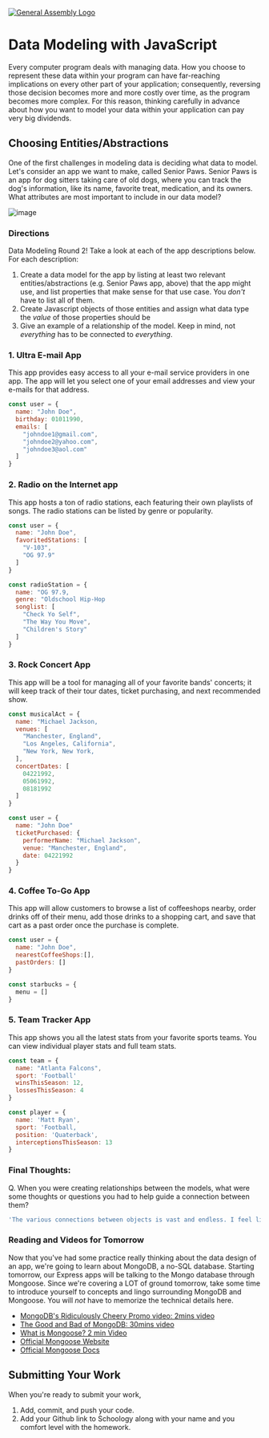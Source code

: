 [![General Assembly Logo](https://camo.githubusercontent.com/1a91b05b8f4d44b5bbfb83abac2b0996d8e26c92/687474703a2f2f692e696d6775722e636f6d2f6b6538555354712e706e67)](https://generalassemb.ly/education/web-development-immersive)

# Data Modeling with JavaScript

Every computer program deals with managing data. How you choose to represent
these data within your program can have far-reaching implications on every other
part of your application; consequently, reversing those decision becomes more
and more costly over time, as the program becomes more complex. For this reason,
thinking carefully in advance about how you want to model your data within your
application can pay very big dividends.

## Choosing Entities/Abstractions

One of the first challenges in modeling data is deciding what data to model.
Let's consider an app we want to make, called Senior Paws. Senior Paws is an app for dog sitters taking care of old dogs, where you can track the dog's information, like its name, favorite treat, medication, and its owners. What attributes are most important to include in our data model?

![image](data_modeling.png)


### Directions

Data Modeling Round 2! Take a look at each of the app descriptions below. For each description:
  1. Create a data model for the app by listing at least two relevant
entities/abstractions (e.g. Senior Paws app, above) that the app might use, and list properties that make sense for that use case. You *don't* have to list all of them.
  1. Create Javascript objects of those entities and assign what data type the _value_ of those properties should be
  1. Give an example of a relationship of the model. Keep in mind, not _everything_ has to be connected to _everything_.

### 1. Ultra E-mail App

This app provides easy access to all your e-mail service providers in one app. The app will let you select one of your email addresses and view your e-mails for that address.
 
```js
const user = {
  name: "John Doe",
  birthday: 01011990,
  emails: [
    "johndoe1@gmail.com",
    "johndoe2@yahoo.com",
    "johndoe3@aol.com"
  ]
}
```

### 2. Radio on the Internet app

This app hosts a ton of radio stations, each featuring their own playlists of songs. The radio stations can be listed by genre or popularity.


```js
const user = {
  name: "John Doe",
  favoritedStations: [
    "V-103",
    "OG 97.9"
  ]
}

const radioStation = {
  name: "OG 97.9,
  genre: "Oldschool Hip-Hop
  songlist: [
    "Check Yo Self",
    "The Way You Move",
    "Children's Story"
  ]
}
```

### 3. Rock Concert App

This app will be a tool for managing all of your favorite bands' concerts; it will keep track of their tour dates, ticket purchasing, and next recommended show.

```js
const musicalAct = {
  name: "Michael Jackson,
  venues: [
    "Manchester, England",
    "Los Angeles, California",
    "New York, New York,
  ],
  concertDates: [
    04221992, 
    05061992, 
    08181992
  ]
}

const user = {
  name: "John Doe"
  ticketPurchased: {
    performerName: "Michael Jackson",
    venue: "Manchester, England",
    date: 04221992 
  }
}
```

### 4. Coffee To-Go App

This app will allow customers to browse a list of coffeeshops nearby, order drinks off of their menu, add those drinks to a shopping cart, and save that cart as a past order once the purchase is complete.

```js
const user = {
  name: "John Doe",
  nearestCoffeeShops:[],
  pastOrders: []
}

const starbucks = {
  menu = []
}
```

### 5. Team Tracker App

This app shows you all the latest stats from your favorite sports teams. You can view individual player stats and full team stats.

```js
const team = {
  name: "Atlanta Falcons",
  sport: 'Football'
  winsThisSeason: 12,
  lossesThisSeason: 4
}

const player = {
  name: 'Matt Ryan',
  sport: 'Football,
  position: 'Quaterback',
  interceptionsThisSeason: 13
}
```


### Final Thoughts:

Q. When you were creating relationships between the models, what were some thoughts or questions you had to help guide a connection between them?

```js
'The various connections between objects is vast and endless. I feel like I can never find all the user interactions first time through.'
```

### Reading and Videos for Tomorrow
Now that you've had some practice really thinking about the data design of an app, we're going to learn about MongoDB, a no-SQL database. Starting tomorrow, our Express apps will be talking to the Mongo database through Mongoose. Since we're covering a LOT of ground tomorrow, take some time to introduce yourself to concepts and lingo surrounding MongoDB and Mongoose. You will _not_ have to memorize the technical details here.

- [MongoDB's Ridiculously Cheery Promo video: 2mins video](https://www.youtube.com/watch?v=CvIr-2lMLsk)
- [The Good and Bad of MongoDB: 30mins video](https://www.youtube.com/watch?v=hWxnRi_WXtg)
- [What is Mongoose? 2 min Video](https://www.youtube.com/watch?v=swWRUvluSkE)
- [Official Mongoose Website](http://mongoosejs.com/index.html)
- [Official Mongoose Docs](http://mongoosejs.com/docs/index.html)

## Submitting Your Work

  When you're ready to submit your work,

  1. Add, commit, and push your code.
  2. Add your Github link to Schoology along with your name and you comfort level with the homework.
